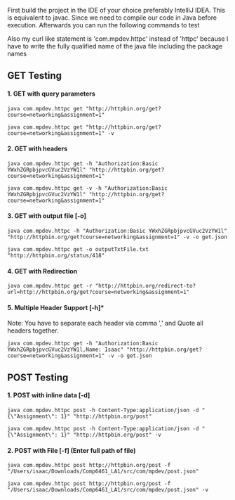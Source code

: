 First build the project in the IDE of your choice preferably IntelliJ IDEA.
This is equivalent to javac. Since we need to compile our code in Java before 
execution. Afterwards you can run the following commands to test

Also my curl like statement is 'com.mpdev.httpc' instead of 'httpc' because I have 
to write the fully qualified name of the java file including the package names

## GET Testing

#### 1. GET with query parameters

```java com.mpdev.httpc get "http://httpbin.org/get?course=networking&assignment=1"```

```java com.mpdev.httpc get "http://httpbin.org/get?course=networking&assignment=1" -v```

#### 2. GET with headers

```java com.mpdev.httpc get -h "Authorization:Basic YWxhZGRpbjpvcGVuc2VzYW1l" "http://httpbin.org/get?course=networking&assignment=1"```

```java com.mpdev.httpc get -v -h "Authorization:Basic YWxhZGRpbjpvcGVuc2VzYW1l" "http://httpbin.org/get?course=networking&assignment=1"```

#### 3. GET with output file [-o]

```java com.mpdev.httpc -h "Authorization:Basic YWxhZGRpbjpvcGVuc2VzYW1l" "http://httpbin.org/get?course=networking&assignment=1" -v -o get.json```

```java com.mpdev.httpc get -o outputTxtFile.txt "http://httpbin.org/status/418"```

#### 4. GET with Redirection

```java com.mpdev.httpc get -r "http://httpbin.org/redirect-to?url=http://httpbin.org/get?course=networking&assignment=1"```

#### 5. Multiple Header Support [-h]*

Note: You have to separate each header via comma ',' and Quote all headers together.

```java com.mpdev.httpc get -h "Authorization:Basic YWxhZGRpbjpvcGVuc2VzYW1l,Name: Isaac" "http://httpbin.org/get?course=networking&assignment=1" -v -o get.json```

## POST Testing

#### 1. POST with inline data [-d]

```java com.mpdev.httpc post -h Content-Type:application/json -d "{\"Assignment\": 1}" "http://httpbin.org/post"```

```java com.mpdev.httpc post -h Content-Type:application/json -d "{\"Assignment\": 1}" "http://httpbin.org/post" -v```

#### 2. POST with File [-f] (Enter full path of file)

```java com.mpdev.httpc post http://httpbin.org/post -f "/Users/isaac/Downloads/Comp6461_LA1/src/com/mpdev/post.json"```

```java com.mpdev.httpc post http://httpbin.org/post -f "/Users/isaac/Downloads/Comp6461_LA1/src/com/mpdev/post.json" -v``` 
